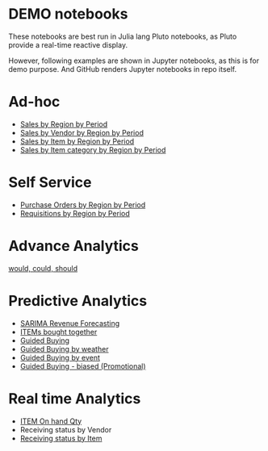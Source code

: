 # DEMO notebooks

These notebooks are best run in Julia lang Pluto notebooks, as Pluto provide a real-time reactive display.

However, following examples are shown in Jupyter notebooks, as this is for demo purpose.
And GitHub renders Jupyter notebooks in repo itself.

# Ad-hoc
- [Sales by Region by Period](https://github.com/AmitXShukla/eCommerce.ai/blob/main/assets/notebooks/adhoc.ipynb)
- [Sales by Vendor by Region by Period](https://github.com/AmitXShukla/eCommerce.ai/blob/main/assets/notebooks/adhoc.ipynb)
- [Sales by Item by Region by Period](https://github.com/AmitXShukla/eCommerce.ai/blob/main/assets/notebooks/adhoc.ipynb)
- [Sales by Item category by Region by Period](https://github.com/AmitXShukla/eCommerce.ai/blob/main/assets/notebooks/adhoc.ipynb)

# Self Service
- [Purchase Orders by Region by Period](https://github.com/AmitXShukla/eCommerce.ai/blob/main/assets/notebooks/selfservice.ipynb)
- [Requisitions by Region by Period](https://github.com/AmitXShukla/eCommerce.ai/blob/main/assets/notebooks/selfservice.ipynb)

# Advance Analytics
[would, could, should](https://github.com/AmitXShukla/eCommerce.ai/blob/main/assets/notebooks/advanceanalytics.ipynb)

# Predictive Analytics
- [SARIMA Revenue Forecasting](https://github.com/AmitXShukla/eCommerce.ai/blob/main/assets/notebooks/predictive.ipynb)
- [ITEMs bought together](https://github.com/AmitXShukla/eCommerce.ai/blob/main/assets/notebooks/predictive.ipynb)
- [Guided Buying](https://github.com/AmitXShukla/eCommerce.ai/blob/main/assets/notebooks/predictive.ipynb)
- [Guided Buying by weather](https://github.com/AmitXShukla/eCommerce.ai/blob/main/assets/notebooks/predictive.ipynb)
- [Guided Buying by event](https://github.com/AmitXShukla/eCommerce.ai/blob/main/assets/notebooks/predictive.ipynb)
- [Guided Buying - biased (Promotional)](https://github.com/AmitXShukla/eCommerce.ai/blob/main/assets/notebooks/predictive.ipynb)

# Real time Analytics
- [ITEM On hand  Qty](https://github.com/AmitXShukla/eCommerce.ai/blob/main/assets/notebooks/realtime.ipynb)
- Receiving status by Vendor[](https://github.com/AmitXShukla/eCommerce.ai/blob/main/assets/notebooks/realtime.ipynb)
- [Receiving status by Item](https://github.com/AmitXShukla/eCommerce.ai/blob/main/assets/notebooks/realtime.ipynb)